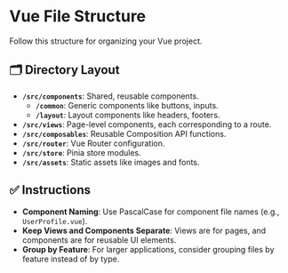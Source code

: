 # Vue File Structure

Follow this structure for organizing your Vue project.

## 🗂️ **Directory Layout**

- **`/src/components`**: Shared, reusable components.
  - **`/common`**: Generic components like buttons, inputs.
  - **`/layout`**: Layout components like headers, footers.
- **`/src/views`**: Page-level components, each corresponding to a route.
- **`/src/composables`**: Reusable Composition API functions.
- **`/src/router`**: Vue Router configuration.
- **`/src/store`**: Pinia store modules.
- **`/src/assets`**: Static assets like images and fonts.

## ✅ **Instructions**

- **Component Naming**: Use PascalCase for component file names (e.g.,
  `UserProfile.vue`).
- **Keep Views and Components Separate**: Views are for pages, and components
  are for reusable UI elements.
- **Group by Feature**: For larger applications, consider grouping files by
  feature instead of by type.
